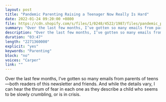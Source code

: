 ```yaml
---
layout: post
title: "Pandemic Parenting Raising a Teenager Now Really Is Hard"
date: 2022-01-24 09:20:00 +0800
file: https://cdn.shopify.com/s/files/1/0248/4522/1987/files/pandemic_parenting_raising_a_teenager_now_really_is_hard.mp3?v=1643002957
summary: "Over the last few months, I’ve gotten so many emails from parents of teens—both readers of this newsletter and friends. And while the details vary, I can hear the thrum of fear in each one as they describe a child who seems to be slowly crumbling, or is in crisis. "
description: "Over the last few months, I’ve gotten so many emails from parents of teens—both readers of this newsletter and friends. And while the details vary, I can hear the thrum of fear in each one as they describe a child who seems to be slowly crumbling, or is in crisis. "
duration: "03:47"
length: "2271360000"
explicit: "yes"
keywords: "Parenting"
block: "no"
voices: "Carper"
link: ""
---
```


Over the last few months, I’ve gotten so many emails from parents of teens—both readers of this newsletter and friends. And while the details vary, I can hear the thrum of fear in each one as they describe a child who seems to be slowly crumbling, or is in crisis. 

